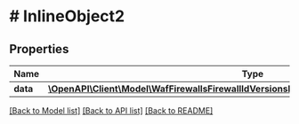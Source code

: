 # # InlineObject2

## Properties

Name | Type | Description | Notes
------------ | ------------- | ------------- | -------------
**data** | [**\OpenAPI\Client\Model\WafFirewallsFirewallIdVersionsFirewallVersionNumberExclusionsData**](WafFirewallsFirewallIdVersionsFirewallVersionNumberExclusionsData.md) |  | [optional]

[[Back to Model list]](../../README.md#models) [[Back to API list]](../../README.md#endpoints) [[Back to README]](../../README.md)
